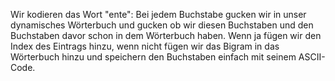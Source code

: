 Wir kodieren das Wort "ente":
Bei jedem Buchstabe gucken wir in unser dynamisches Wörterbuch und gucken ob wir diesen Buchstaben und den Buchstaben davor schon in dem Wörterbuch haben. Wenn ja fügen wir den Index des Eintrags hinzu, wenn nicht fügen wir das Bigram in das Wörterbuch hinzu und speichern den Buchstaben einfach mit seinem ASCII-Code.  